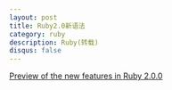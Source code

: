 ```yaml
---
layout: post
title: Ruby2.0新语法
category: ruby
description: Ruby(转载)
disqus: false
---
```


[Preview of the new features in Ruby 2.0.0](http://globaldev.co.uk/2012/11/ruby-2-0-0-preview-features/)